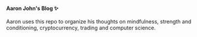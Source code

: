 #### Aaron John's Blog ✨

Aaron uses this repo to organize his thoughts on mindfulness, strength and conditioning, cryptocurrency, trading and computer science.
